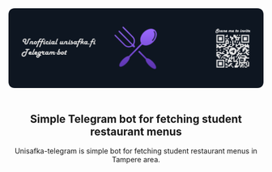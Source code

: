 <img src="readme.png" alt="Unisafka logo">
<br />
<br />

<div align="center">
  
## Simple Telegram bot for fetching student restaurant menus

Unisafka-telegram is simple bot for fetching student restaurant menus in Tampere area.

</div>
